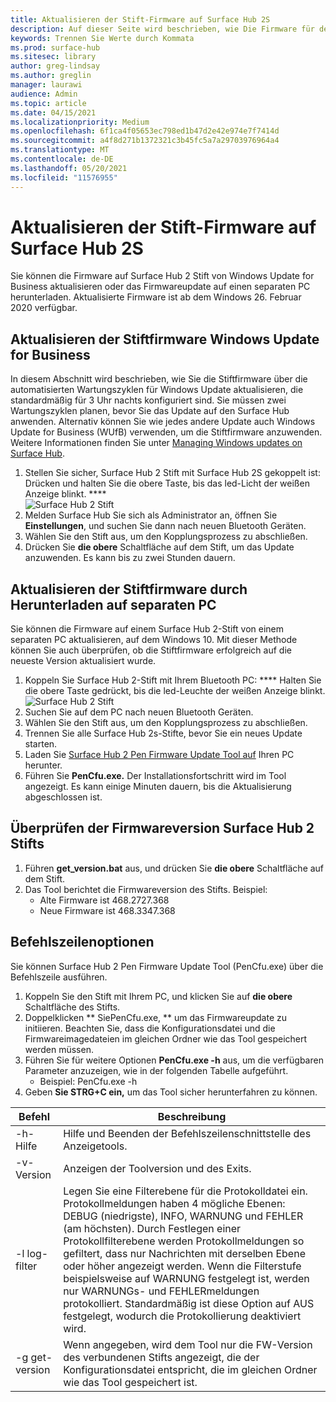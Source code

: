 ```yaml
---
title: Aktualisieren der Stift-Firmware auf Surface Hub 2S
description: Auf dieser Seite wird beschrieben, wie Die Firmware für den Surface Hub 2-Stift aktualisiert wird.
keywords: Trennen Sie Werte durch Kommata
ms.prod: surface-hub
ms.sitesec: library
author: greg-lindsay
ms.author: greglin
manager: laurawi
audience: Admin
ms.topic: article
ms.date: 04/15/2021
ms.localizationpriority: Medium
ms.openlocfilehash: 6f1ca4f05653ec798ed1b47d2e42e974e7f7414d
ms.sourcegitcommit: a4f8d271b1372321c3b45fc5a7a29703976964a4
ms.translationtype: MT
ms.contentlocale: de-DE
ms.lasthandoff: 05/20/2021
ms.locfileid: "11576955"
---
```

# <a name="update-pen-firmware-on-surface-hub-2s"></a>Aktualisieren der Stift-Firmware auf Surface Hub 2S

Sie können die Firmware auf Surface Hub 2 Stift von Windows Update for Business aktualisieren oder das Firmwareupdate auf einen separaten PC herunterladen. Aktualisierte Firmware ist ab dem Windows 26. Februar 2020 verfügbar. 

## <a name="update-pen-firmware-using-windows-update-for-business"></a>Aktualisieren der Stiftfirmware Windows Update for Business

In diesem Abschnitt wird beschrieben, wie Sie die Stiftfirmware über die automatisierten Wartungszyklen für Windows Update aktualisieren, die standardmäßig für 3 Uhr nachts konfiguriert sind. Sie müssen zwei Wartungszyklen planen, bevor Sie das Update auf den Surface Hub anwenden. Alternativ können Sie wie jedes andere Update auch Windows Update for Business (WUfB) verwenden, um die Stiftfirmware anzuwenden. Weitere Informationen finden Sie unter [Managing Windows updates on Surface Hub](manage-windows-updates-for-surface-hub.md).

1. Stellen Sie sicher, Surface Hub 2 Stift mit Surface Hub 2S gekoppelt ist: Drücken und halten Sie die obere Taste, bis das led-Licht der weißen Anzeige blinkt. **** <br>
![Surface Hub 2 Stift](images/sh2-pen-1.png) <br>
2. Melden Surface Hub Sie sich als Administrator an, öffnen Sie **Einstellungen**, und suchen Sie dann nach neuen Bluetooth Geräten.
3. Wählen Sie den Stift aus, um den Kopplungsprozess zu abschließen.
4. Drücken Sie **die obere** Schaltfläche auf dem Stift, um das Update anzuwenden. Es kann bis zu zwei Stunden dauern.

## <a name="update-pen-firmware-by-downloading-to-separate-pc"></a>Aktualisieren der Stiftfirmware durch Herunterladen auf separaten PC

Sie können die Firmware auf einem Surface Hub 2-Stift von einem separaten PC aktualisieren, auf dem Windows 10. Mit dieser Methode können Sie auch überprüfen, ob die Stiftfirmware erfolgreich auf die neueste Version aktualisiert wurde.

1. Koppeln Sie Surface Hub 2-Stift mit Ihrem Bluetooth PC: **** Halten Sie die obere Taste gedrückt, bis die led-Leuchte der weißen Anzeige blinkt. <br>
![Surface Hub 2 Stift](images/sh2-pen-1.png) <br>
2. Suchen Sie auf dem PC nach neuen Bluetooth Geräten.
3. Wählen Sie den Stift aus, um den Kopplungsprozess zu abschließen.
4. Trennen Sie alle Surface Hub 2s-Stifte, bevor Sie ein neues Update starten.
3. Laden Sie [Surface Hub 2 Pen Firmware Update Tool auf](https://download.microsoft.com/download/8/3/F/83FD5089-D14E-42E3-AF7C-6FC36F80D347/Pen_Firmware_Tool.zip) Ihren PC herunter.
4. Führen Sie **PenCfu.exe.** Der Installationsfortschritt wird im Tool angezeigt. Es kann einige Minuten dauern, bis die Aktualisierung abgeschlossen ist. 


## <a name="check-firmware-version-of-surface-hub-2-pen"></a>Überprüfen der Firmwareversion Surface Hub 2 Stifts

1. Führen **get_version.bat** aus, und drücken Sie **die obere** Schaltfläche auf dem Stift.
2. Das Tool berichtet die Firmwareversion des Stifts. Beispiel:
    - Alte Firmware ist 468.2727.368
    - Neue Firmware ist 468.3347.368

## <a name="command-line-options"></a>Befehlszeilenoptionen

Sie können Surface Hub 2 Pen Firmware Update Tool (PenCfu.exe) über die Befehlszeile ausführen.

1. Koppeln Sie den Stift mit Ihrem PC, und klicken Sie auf **die obere** Schaltfläche des Stifts.
2. Doppelklicken ** SiePenCfu.exe, ** um das Firmwareupdate zu initiieren. Beachten Sie, dass die Konfigurationsdatei und die Firmwareimagedateien im gleichen Ordner wie das Tool gespeichert werden müssen.
3. Führen Sie für weitere Optionen **PenCfu.exe -h** aus, um die verfügbaren Parameter anzuzeigen, wie in der folgenden Tabelle aufgeführt.  
    - Beispiel: PenCfu.exe -h
4. Geben **Sie STRG+C ein,** um das Tool sicher herunterfahren zu können.

 

| **Befehl**    | **Beschreibung**                                                                                                                                                                                                                                                                                                                                                                                |
| -------------- | ---------------------------------------------------------------------------------------------------------------------------------------------------------------------------------------------------------------------------------------------------------------------------------------------------------------------------------------------------------------------------------------------- |
| -h-Hilfe        | Hilfe und Beenden der Befehlszeilenschnittstelle des Anzeigetools.                                                                                                                                                                                                                                                                                                                                             |
| -v-Version     | Anzeigen der Toolversion und des Exits.                                                                                                                                                                                                                                                                                                                                                                 |
| -l log-filter  | Legen Sie eine Filterebene für die Protokolldatei ein. Protokollmeldungen haben 4 mögliche Ebenen: DEBUG (niedrigste), INFO, WARNUNG und FEHLER (am höchsten). Durch Festlegen einer Protokollfilterebene werden Protokollmeldungen so gefiltert, dass nur Nachrichten mit derselben Ebene oder höher angezeigt werden. Wenn die Filterstufe beispielsweise auf WARNUNG festgelegt ist, werden nur WARNUNGs- und FEHLERmeldungen protokolliert. Standardmäßig ist diese Option auf AUS festgelegt, wodurch die Protokollierung deaktiviert wird. |
| -g get-version | Wenn angegeben, wird dem Tool nur die FW-Version des verbundenen Stifts angezeigt, die der Konfigurationsdatei entspricht, die im gleichen Ordner wie das Tool gespeichert ist.                                                                                                                                                                                                                                    
